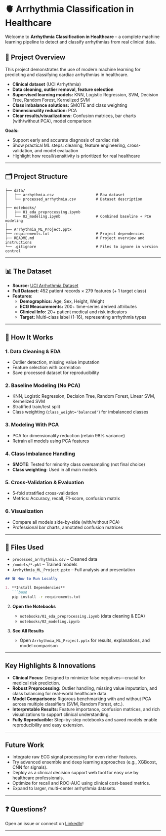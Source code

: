 # 🫀 Arrhythmia Classification in Healthcare

Welcome to **Arrhythmia Classification in Healthcare** – a complete machine learning pipeline to detect and classify arrhythmias from real clinical data.

## 🚀 Project Overview

This project demonstrates the use of modern machine learning for predicting and classifying cardiac arrhythmias in healthcare.

* **Clinical dataset** (UCI Arrhythmia)
* **Data cleaning, outlier removal, feature selection**
* **Supervised learning models:** KNN, Logistic Regression, SVM, Decision Tree, Random Forest, Kernelized SVM
* **Class imbalance solutions:** SMOTE and class weighting
* **Dimensionality reduction:** PCA
* **Clear results/visualizations:** Confusion matrices, bar charts (with/without PCA), model comparison

**Goals:**
* Support early and accurate diagnosis of cardiac risk
* Show practical ML steps: cleaning, feature engineering, cross-validation, and model evaluation
* Highlight how recall/sensitivity is prioritized for real healthcare

---

## 🗂️ Project Structure

```
├── data/
│   ├── arrhythmia.csv                   # Raw dataset
│   └── processed_arrhythmia.csv         # Dataset description
│
├── notebooks/
│   ├── 01_eda_preprocessing.ipynb
│   └── 02_modeling.ipynb                # Combined baseline + PCA modeling
│
├── Arrhythmia_ML_Project.pptx
├── requirements.txt                     # Project dependencies
├── README.md                            # Project overview and instructions
└── .gitignore                           # Files to ignore in version control
```

---

## 📊 The Dataset

- **Source:** [UCI Arrhythmia Dataset](https://archive.ics.uci.edu/ml/datasets/arrhythmia)
- **Full Dataset:** 452 patient records × 279 features (+ 1 target class)
- **Features:**  
  - **Demographics:** Age, Sex, Height, Weight  
  - **ECG Measurements:** 200+ time-series derived attributes  
  - **Clinical Info:** 20+ patient medical and risk indicators  
  - **Target:** Multi-class label (1–16), representing arrhythmia types
---

## 🧠 How It Works

### 1. Data Cleaning & EDA

* Outlier detection, missing value imputation
* Feature selection with correlation
* Save processed dataset for reproducibility

### 2. Baseline Modeling (No PCA)

* KNN, Logistic Regression, Decision Tree, Random Forest, Linear SVM, Kernelized SVM
* Stratified train/test split
* Class weighting (`class_weight='balanced'`) for imbalanced classes

### 3. Modeling With PCA

* PCA for dimensionality reduction (retain 98% variance)
* Retrain all models using PCA features

### 4. Class Imbalance Handling

* **SMOTE**: Tested for minority class oversampling (not final choice)
* **Class weighting**: Used in all main models

### 5. Cross-Validation & Evaluation

* 5-fold stratified cross-validation
* Metrics: Accuracy, recall, F1-score, confusion matrix

### 6. Visualization

* Compare all models side-by-side (with/without PCA)
* Professional bar charts, annotated confusion matrices

---

## 💾 Files Used

* `processed_arrhythmia.csv` – Cleaned data
* `/models/*.pkl` – Trained models
* `Arrhythmia_ML_Project.pptx` – Full analysis and presentation



````markdown
## 🛠️ How to Run Locally

1. **Install Dependencies**
   ```bash
   pip install -r requirements.txt
````

2. **Open the Notebooks**

   * `notebooks/01_eda_preprocessing.ipynb` (data cleaning & EDA)
   * `notebooks/02_modeling.ipynb` 

3. **See All Results**

   * Open `Arrhythmia_ML_Project.pptx` for results, explanations, and model comparison


---
## Key Highlights & Innovations

- **Clinical Focus:** Designed to minimize false negatives—crucial for medical risk prediction.
- **Robust Preprocessing:** Outlier handling, missing value imputation, and class balancing for real-world healthcare data.
- **Model Comparisons:** Rigorous benchmarking with and without PCA across multiple classifiers (SVM, Random Forest, etc.).
- **Interpretable Results:** Feature importance, confusion matrices, and rich visualizations to support clinical understanding.
- **Fully Reproducible:** Step-by-step notebooks and saved models enable reproducibility and easy extension.

---

## Future Work

- Integrate raw ECG signal processing for even richer features.
- Try advanced ensemble and deep learning approaches (e.g., XGBoost, CNN for signals).
- Deploy as a clinical decision support web tool for easy use by healthcare professionals.
- Optimize for recall and ROC-AUC using clinical cost-based metrics.
- Expand to larger, multi-center arrhythmia datasets.

---


## ❓ Questions?

Open an issue or connect on [LinkedIn](https://www.linkedin.com/in/akshith-goud/)!

---


